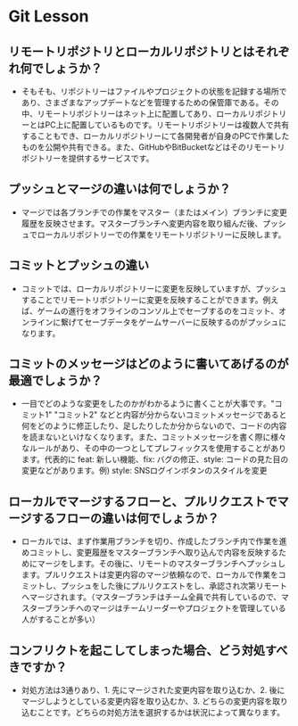# Git Lesson

## リモートリポジトリとローカルリポジトリとはそれぞれ何でしょうか？
- そもそも、リポジトリーはファイルやプロジェクトの状態を記録する場所であり、さまざまなアップデートなどを管理するための保管庫である。その中、リモートリポジトリーはネット上に配置してあり、ローカルリポジトリーとはPC上に配置しているものです。リモートリポジトリーは複数人で共有することもでき、ローカルリポジトリーにて各開発者が自身のPCで作業したものを公開や共有できる。また、GitHubやBitBucketなどはそのリモートリポジトリーを提供するサービスです。


## プッシュとマージの違いは何でしょうか？
- マージでは各ブランチでの作業をマスター（またはメイン）ブランチに変更履歴を反映させます。マスターブランチへ変更内容を取り組んだ後、プッシュでローカルリポジトリーでの作業をリモートリポジトリーに反映します。


## コミットとプッシュの違い
- コミットでは、ローカルリポジトリーに変更を反映していますが、プッシュすることでリモートリポジトリーに変更を反映することができます。例えば、ゲームの進行をオフラインのコンソル上でセーブするのをコミット、オンラインに繋げてセーブデータをゲームサーバーに反映するのがプッシュになります。



## コミットのメッセージはどのように書いてあげるのが最適でしょうか？
- 一目でどのような変更をしたのかがわかるように書くことが大事です。"コミット1" "コミット2" などと内容が分からないコミットメッセージであると何をどのように修正したり、足したりしたか分からないので、コードの内容を読まないといけなくなります。また、コミットメッセージを書く際に様々なルールがあり、その中の一つとしてプレフィックスを使用することがあります。代表的に feat: 新しい機能、fix: バグの修正、style: コードの見た目の変更などがあります。例) style: SNSログインボタンのスタイルを変更


## ローカルでマージするフローと、プルリクエストでマージするフローの違いは何でしょうか？
- ローカルでは、まず作業用ブランチを切り、作成したブランチ内で作業を進めコミットし、変更履歴をマスターブランチへ取り込んで内容を反映するためにマージをします。その後に、リモートのマスターブランチへプッシュします。プルリクエストは変更内容のマージ依頼なので、ローカルで作業をコミットし、プッシュをした後にプルリクエストをし、承認され次第リモートへマージされます。（マスターブランチはチーム全員で共有しているので、マスターブランチへのマージはチームリーダーやプロジェクトを管理している人がすることが多い）


## コンフリクトを起こしてしまった場合、どう対処すべきですか？
- 対処方法は3通りあり、1. 先にマージされた変更内容を取り込むか、2. 後にマージしようとしている変更内容を取り込むか、3. どちらの変更内容を取り込むことです。どちらの対処方法を選択するかは状況によって異なります。